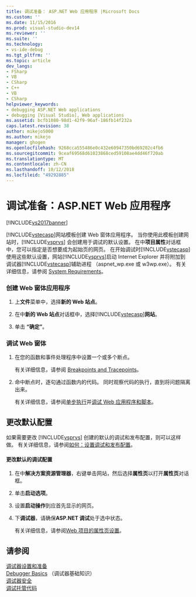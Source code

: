 ```yaml
---
title: 调试准备： ASP.NET Web 应用程序 |Microsoft Docs
ms.custom: ''
ms.date: 11/15/2016
ms.prod: visual-studio-dev14
ms.reviewer: ''
ms.suite: ''
ms.technology:
- vs-ide-debug
ms.tgt_pltfrm: ''
ms.topic: article
dev_langs:
- FSharp
- VB
- CSharp
- C++
- VB
- CSharp
helpviewer_keywords:
- debugging ASP.NET Web applications
- debugging [Visual Studio], Web applications
ms.assetid: bcfb1080-98d1-42f9-96af-186fb14f232a
caps.latest.revision: 38
author: mikejo5000
ms.author: mikejo
manager: ghogen
ms.openlocfilehash: 9268cca555486e0c432e60947350bd69202c4fb6
ms.sourcegitcommit: 9ceaf69568d61023868ced59108ae4dd46f720ab
ms.translationtype: MT
ms.contentlocale: zh-CN
ms.lasthandoff: 10/12/2018
ms.locfileid: "49292885"
---
```

# <a name="debugging-preparation-aspnet-web-applications"></a>调试准备：ASP.NET Web 应用程序
[!INCLUDE[vs2017banner](../includes/vs2017banner.md)]

[!INCLUDE[vstecasp](../includes/vstecasp-md.md)]网站模板创建 Web 窗体应用程序。 当你使用此模板创建网站时，[!INCLUDE[vsprvs](../includes/vsprvs-md.md)] 会创建用于调试的默认设置。 在中**项目属性**对话框中，您可以指定是否想要成为起始页的网页。 在开始调试时[!INCLUDE[vstecasp](../includes/vstecasp-md.md)]使用这些默认设置，网站[!INCLUDE[vsprvs](../includes/vsprvs-md.md)]启动 Internet Explorer 并将附加到调试器[!INCLUDE[vstecasp](../includes/vstecasp-md.md)]辅助进程 （aspnet_wp.exe 或 w3wp.exe）。 有关详细信息，请参阅 [System Requirements](../debugger/aspnet-debugging-system-requirements.md)。  
  
### <a name="to-create-a-web-forms-application"></a>创建 Web 窗体应用程序  
  
1.  上**文件**菜单中，选择**新的 Web 站点**。  
  
2.  在中**新的 Web 站点**对话框中，选择[!INCLUDE[vstecasp](../includes/vstecasp-md.md)]**网站**。  
  
3.  单击 **“确定”**。  
  
### <a name="to-debug-your-web-form"></a>调试 Web 窗体  
  
1.  在您的函数和事件处理程序中设置一个或多个断点。  
  
     有关详细信息，请参阅 [Breakpoints and Tracepoints](http://msdn.microsoft.com/en-us/fe4eedc1-71aa-4928-962f-0912c334d583)。  
  
2.  命中断点时，逐句通过函数内的代码。 同时观察代码的执行，直到将问题隔离出来。  
  
     有关详细信息，请参阅[单步执行](http://msdn.microsoft.com/en-us/8791dac9-64d1-4bb9-b59e-8d59af1833f9)并[调试 Web 应用程序和脚本](../debugger/debugging-web-applications-and-script.md)。  
  
## <a name="changing-default-configurations"></a>更改默认配置  
 如果需要更改 [!INCLUDE[vsprvs](../includes/vsprvs-md.md)] 创建的默认的调试和发布配置，则可以这样做。 有关详细信息，请参阅[如何：设置调试和发布配置](../debugger/how-to-set-debug-and-release-configurations.md)。  
  
#### <a name="to-change-the-default-debug-configuration"></a>更改默认的调试配置  
  
1.  在中**解决方案资源管理器**，右键单击网站，然后选择**属性页**以打开**属性页**对话框。  
  
2.  单击**启动选项**。  
  
3.  设置**启动操作**到应首先显示的网页。  
  
4.  下**调试器**，请确保**ASP.NET 调试**处于选中状态。  
  
     有关详细信息，请参阅[Web 项目的属性页设置](../debugger/property-pages-settings-for-web-projects.md)。  
  
## <a name="see-also"></a>请参阅  
 [调试器设置和准备](../debugger/debugger-settings-and-preparation.md)   
 [Debugger Basics](../debugger/debugger-basics.md) （调试器基础知识）  
 [调试器安全](../debugger/debugger-security.md)   
 [调试托管代码](../debugger/debugging-managed-code.md)



